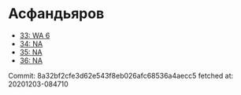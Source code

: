 # Асфандьяров
- [33: WA 6](33.md)
- [34: NA](34.md)
- [35: NA](35.md)
- [36: NA](36.md)

Commit: 8a32bf2cfe3d62e543f8eb026afc68536a4aecc5
 fetched at: 20201203-084710
